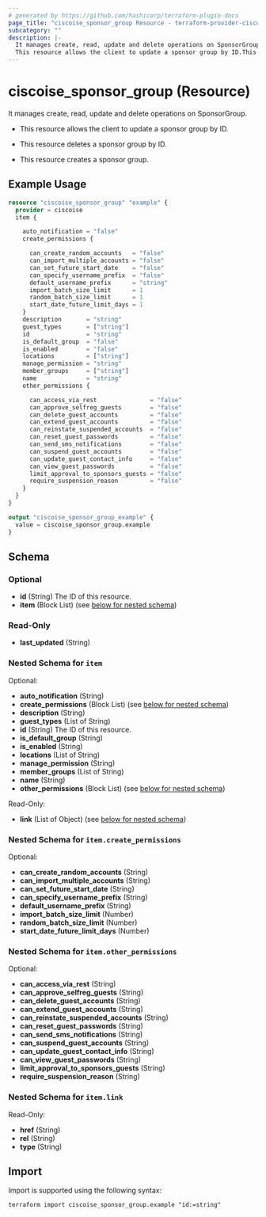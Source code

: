 ```yaml
---
# generated by https://github.com/hashicorp/terraform-plugin-docs
page_title: "ciscoise_sponsor_group Resource - terraform-provider-ciscoise"
subcategory: ""
description: |-
  It manages create, read, update and delete operations on SponsorGroup.
  This resource allows the client to update a sponsor group by ID.This resource deletes a sponsor group by ID.This resource creates a sponsor group.
---
```


# ciscoise_sponsor_group (Resource)

It manages create, read, update and delete operations on SponsorGroup.

- This resource allows the client to update a sponsor group by ID.

- This resource deletes a sponsor group by ID.

- This resource creates a sponsor group.

## Example Usage

```terraform
resource "ciscoise_sponsor_group" "example" {
  provider = ciscoise
  item {

    auto_notification = "false"
    create_permissions {

      can_create_random_accounts   = "false"
      can_import_multiple_accounts = "false"
      can_set_future_start_date    = "false"
      can_specify_username_prefix  = "false"
      default_username_prefix      = "string"
      import_batch_size_limit      = 1
      random_batch_size_limit      = 1
      start_date_future_limit_days = 1
    }
    description       = "string"
    guest_types       = ["string"]
    id                = "string"
    is_default_group  = "false"
    is_enabled        = "false"
    locations         = ["string"]
    manage_permission = "string"
    member_groups     = ["string"]
    name              = "string"
    other_permissions {

      can_access_via_rest               = "false"
      can_approve_selfreg_guests        = "false"
      can_delete_guest_accounts         = "false"
      can_extend_guest_accounts         = "false"
      can_reinstate_suspended_accounts  = "false"
      can_reset_guest_passwords         = "false"
      can_send_sms_notifications        = "false"
      can_suspend_guest_accounts        = "false"
      can_update_guest_contact_info     = "false"
      can_view_guest_passwords          = "false"
      limit_approval_to_sponsors_guests = "false"
      require_suspension_reason         = "false"
    }
  }
}

output "ciscoise_sponsor_group_example" {
  value = ciscoise_sponsor_group.example
}
```

<!-- schema generated by tfplugindocs -->
## Schema

### Optional

- **id** (String) The ID of this resource.
- **item** (Block List) (see [below for nested schema](#nestedblock--item))

### Read-Only

- **last_updated** (String)

<a id="nestedblock--item"></a>
### Nested Schema for `item`

Optional:

- **auto_notification** (String)
- **create_permissions** (Block List) (see [below for nested schema](#nestedblock--item--create_permissions))
- **description** (String)
- **guest_types** (List of String)
- **id** (String) The ID of this resource.
- **is_default_group** (String)
- **is_enabled** (String)
- **locations** (List of String)
- **manage_permission** (String)
- **member_groups** (List of String)
- **name** (String)
- **other_permissions** (Block List) (see [below for nested schema](#nestedblock--item--other_permissions))

Read-Only:

- **link** (List of Object) (see [below for nested schema](#nestedatt--item--link))

<a id="nestedblock--item--create_permissions"></a>
### Nested Schema for `item.create_permissions`

Optional:

- **can_create_random_accounts** (String)
- **can_import_multiple_accounts** (String)
- **can_set_future_start_date** (String)
- **can_specify_username_prefix** (String)
- **default_username_prefix** (String)
- **import_batch_size_limit** (Number)
- **random_batch_size_limit** (Number)
- **start_date_future_limit_days** (Number)


<a id="nestedblock--item--other_permissions"></a>
### Nested Schema for `item.other_permissions`

Optional:

- **can_access_via_rest** (String)
- **can_approve_selfreg_guests** (String)
- **can_delete_guest_accounts** (String)
- **can_extend_guest_accounts** (String)
- **can_reinstate_suspended_accounts** (String)
- **can_reset_guest_passwords** (String)
- **can_send_sms_notifications** (String)
- **can_suspend_guest_accounts** (String)
- **can_update_guest_contact_info** (String)
- **can_view_guest_passwords** (String)
- **limit_approval_to_sponsors_guests** (String)
- **require_suspension_reason** (String)


<a id="nestedatt--item--link"></a>
### Nested Schema for `item.link`

Read-Only:

- **href** (String)
- **rel** (String)
- **type** (String)

## Import

Import is supported using the following syntax:

```shell
terraform import ciscoise_sponsor_group.example "id:=string"
```
